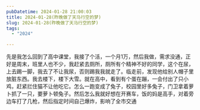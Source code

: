 ```yaml
---
pubDatetime: 2024-01-28 21:00:03
title: 2024-01-28(昨晚做了天马行空的梦)
slug: 2024-01-28(昨晚做了天马行空的梦)
tags:
  - "2024"

---
```


先是我怎么回到了高中课堂，我接了个活，一个月1万，然后我做，需求没通，正好是周末，班里人也不少，我赶紧去厕所，厕所有个精神不好的同学，这个在尿，上去踢一脚，我去了不让我尿，否则踢我我就走了。临走前，发现他给别人帽子里放脏东西。我去楼下，楼下大雪。就在高中，看到有个蛋在蹦，一会付出了只小鸡，赶紧拦住猫不让他吃它。怎么一跑变成了兔子，校园里好多兔子，门卫拿着萝卜抓了一只，要萝卜顿兔子。然后怎么我就好想在开赛车，饭的妈是高手，对着旁边车打了几枪，然后指定时间自己爆炸，影响了全市交通
